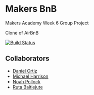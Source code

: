 # Makers BnB

Makers Academy Week 6 Group Project

Clone of AirBnB

[![Build Status](https://travis-ci.org/harrim91/makers-bnb.svg?branch=master)](https://travis-ci.org/harrim91/makers-bnb)


Collaborators
-------
 - [Daniel Ortiz](http://www.github.com/Vollcode)
 - [Michael Harrison](http://www.github.com/harrim91)
 - [Noah Pollock](http://www.github.com/knowerlittle)
 - [Ruta Baltiejute](http://www.github.com/Melodija)